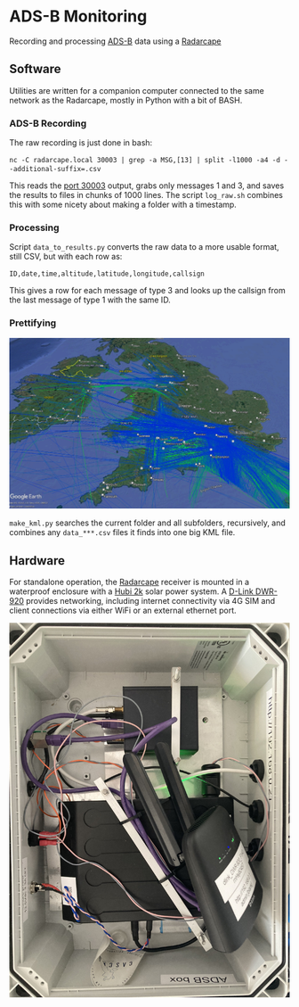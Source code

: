 # ADS-B Monitoring

Recording and processing [ADS-B](https://en.wikipedia.org/wiki/Automatic_Dependent_Surveillance%E2%80%93Broadcast) data using a [Radarcape](https://wiki.jetvision.de/wiki/Radarcape:Contents)

## Software

Utilities are written for a companion computer connected to the same network as the Radarcape, mostly in Python with a bit of BASH.

### ADS-B Recording

The raw recording is just done in bash:
```
nc -C radarcape.local 30003 | grep -a MSG,[13] | split -l1000 -a4 -d --additional-suffix=.csv
```
This reads the [port 30003](http://woodair.net/sbs/Article/Barebones42_Socket_Data.htm) output, grabs only messages 1 and 3, and saves the results to files in chunks of 1000 lines.  The script `log_raw.sh` combines this with some nicety about making a folder with a timestamp.

### Processing

Script `data_to_results.py` converts the raw data to a more usable format, still CSV, but with each row as:
```
ID,date,time,altitude,latitude,longitude,callsign
```
This gives a row for each message of type 3 and looks up the callsign from the last message of type 1 with the same ID.

### Prettifying

![Google Earth map with flight tracks](google_earth.jpg)

`make_kml.py` searches the current folder and all subfolders, recursively, and combines any `data_***.csv` files it finds into one big KML file.

## Hardware

For standalone operation, the [Radarcape](https://wiki.jetvision.de/wiki/Radarcape:Contents) receiver is mounted in a waterproof enclosure with a [Hubi 2k](https://www.solartechnology.co.uk/product/hubi-go-2k/) solar power system.  A [D-Link DWR-920](https://eu.dlink.com/uk/en/products/dwr-920-wireless-n300-4g-lte-router) provides networking, including internet connectivity via 4G SIM and client connections via either WiFi or an external ethernet port.

![ADS-B receiver, power system and router in box](IMG_8779.jpg)
